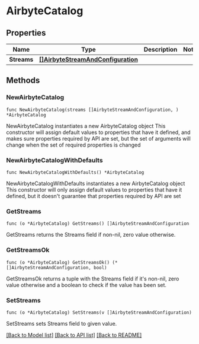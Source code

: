# AirbyteCatalog

## Properties

Name | Type | Description | Notes
------------ | ------------- | ------------- | -------------
**Streams** | [**[]AirbyteStreamAndConfiguration**](AirbyteStreamAndConfiguration.md) |  | 

## Methods

### NewAirbyteCatalog

`func NewAirbyteCatalog(streams []AirbyteStreamAndConfiguration, ) *AirbyteCatalog`

NewAirbyteCatalog instantiates a new AirbyteCatalog object
This constructor will assign default values to properties that have it defined,
and makes sure properties required by API are set, but the set of arguments
will change when the set of required properties is changed

### NewAirbyteCatalogWithDefaults

`func NewAirbyteCatalogWithDefaults() *AirbyteCatalog`

NewAirbyteCatalogWithDefaults instantiates a new AirbyteCatalog object
This constructor will only assign default values to properties that have it defined,
but it doesn't guarantee that properties required by API are set

### GetStreams

`func (o *AirbyteCatalog) GetStreams() []AirbyteStreamAndConfiguration`

GetStreams returns the Streams field if non-nil, zero value otherwise.

### GetStreamsOk

`func (o *AirbyteCatalog) GetStreamsOk() (*[]AirbyteStreamAndConfiguration, bool)`

GetStreamsOk returns a tuple with the Streams field if it's non-nil, zero value otherwise
and a boolean to check if the value has been set.

### SetStreams

`func (o *AirbyteCatalog) SetStreams(v []AirbyteStreamAndConfiguration)`

SetStreams sets Streams field to given value.



[[Back to Model list]](../README.md#documentation-for-models) [[Back to API list]](../README.md#documentation-for-api-endpoints) [[Back to README]](../README.md)


